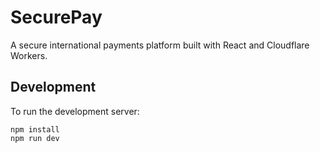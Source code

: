 # SecurePay

A secure international payments platform built with React and Cloudflare Workers.

## Development

To run the development server:
```
npm install
npm run dev
```
